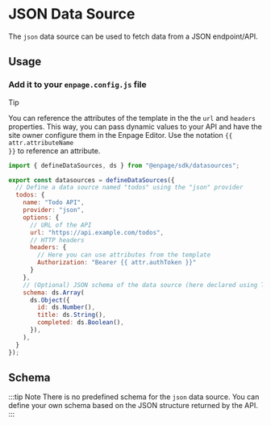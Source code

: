 # JSON Data Source

The `json` data source can be used to fetch data from a JSON endpoint/API.

## Usage

### Add it to your `enpage.config.js` file

> [!TIP]
> You can reference the attributes of the template in the the `url` and `headers` properties.
This way, you can pass dynamic values to your API and have the site owner configure them in the Enpage Editor.
Use the notation <code v-pre>{{ attr.attributeName }}</code> to reference an attribute.

```javascript
import { defineDataSources, ds } from "@enpage/sdk/datasources";

export const datasources = defineDataSources({
  // Define a data source named "todos" using the "json" provider
  todos: {
    name: "Todo API",
    provider: "json",
    options: {
      // URL of the API
      url: "https://api.example.com/todos",
      // HTTP headers
      headers: {
        // Here you can use attributes from the template
        Authorization: "Bearer {{ attr.authToken }}"
      }
    },
    // (Optional) JSON schema of the data source (here declared using Typebox)
    schema: ds.Array(
      ds.Object({
        id: ds.Number(),
        title: ds.String(),
        completed: ds.Boolean(),
      }),
    ),
  }
});
```

## Schema

:::tip Note
There is no predefined schema for the `json` data source. You can define your own schema based on the JSON structure returned by the API.
:::


